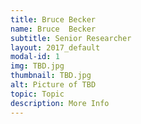 ```yaml
---
title: Bruce Becker
name: Bruce  Becker
subtitle: Senior Researcher
layout: 2017_default
modal-id: 1
img: TBD.jpg
thumbnail: TBD.jpg
alt: Picture of TBD
topic: Topic
description: More Info
---
```

